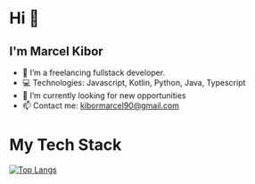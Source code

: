 # Hi :wave:
## I'm Marcel Kibor
- :telescope: I’m a freelancing fullstack developer.
- :computer: Technologies: Javascript, Kotlin, Python, Java, Typescript
- :seedling: I’m currently looking for new opportunities
- :mailbox: Contact me: kibormarcel90@gmail.com
# My Tech Stack
[![Top Langs](https://github-readme-stats.vercel.app/api/top-langs/?username=Marcelkibor)](https://github.com/Marcelkibor/github-readme-stats)
<!--
**Marcelkibor/Marcelkibor** is a :sparkles: _special_ :sparkles: repository because its `README.md` (this file) appears on your GitHub profile.
Here are some ideas to get you started:
- :telescope: I’m currently working on ...
- :seedling: I’m currently learning ...
- :dancers: I’m looking to collaborate on ...
- :thinking_face: I’m looking for help with ...
- :speech_balloon: Ask me about ...
- :mailbox: How to reach me: ...
- :smile: Pronouns: ...
- :zap: Fun fact: ...
-->

